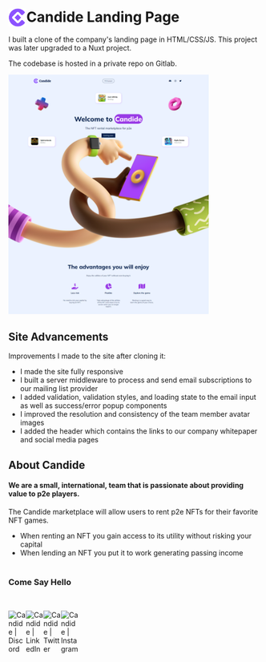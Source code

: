 # <img align="left" alt="Candide" width="36px" src="./assets/logo.png" />Candide Landing Page

I built a clone of the company's landing page in HTML/CSS/JS. This project was later upgraded to a Nuxt project.

The codebase is hosted in a private repo on Gitlab.

<img src="./assets/candide-site.png" width="400px" />

## Site Advancements

Improvements I made to the site after cloning it:

- I made the site fully responsive
- I built a server middleware to process and send email subscriptions to our mailing list provider
- I added validation, validation styles, and loading state to the email input as well as success/error popup components
- I improved the resolution and consistency of the team member avatar images
- I added the header which contains the links to our company whitepaper and social media pages

## About Candide

#### We are a small, international, team that is passionate about providing value to p2e players.

The Candide marketplace will allow users to rent p2e NFTs for their favorite NFT games.

- When renting an NFT you gain access to its utility without risking your capital
- When lending an NFT you put it to work generating passing income
  <br>
  <br>

### Come Say Hello

<br>

[<img align="left" alt="Candide | Discord" width="35px" src="https://s3-storage.textopus.nl/wp-content/uploads/2015/05/18050104/Discord-icon-270x270.png" />][discord]
[<img align="left" alt="Candide | LinkedIn" width="35px" src="https://algomine.pl/wp-content/uploads/LinkedIn-Icon-380x380.png" />][linkedin]
[<img align="left" alt="Candide | Twitter" width="35px" src="https://www.seekpng.com/png/full/5-54303_twitter-introduces-a-new-app-for-windows-twitter.png" />][twitter]
[<img align="left" alt="Candide | Instagram" width="35px" src="https://upload.wikimedia.org/wikipedia/commons/a/a5/Instagram_icon.png" />][instagram]

[twitter]: https://twitter.com/CandideNft
[instagram]: https://www.instagram.com/candidenft/
[linkedin]: https://www.linkedin.com/company/candidenft/
[discord]: https://discord.com/channels/1000021187600076810/1000021854058205224
